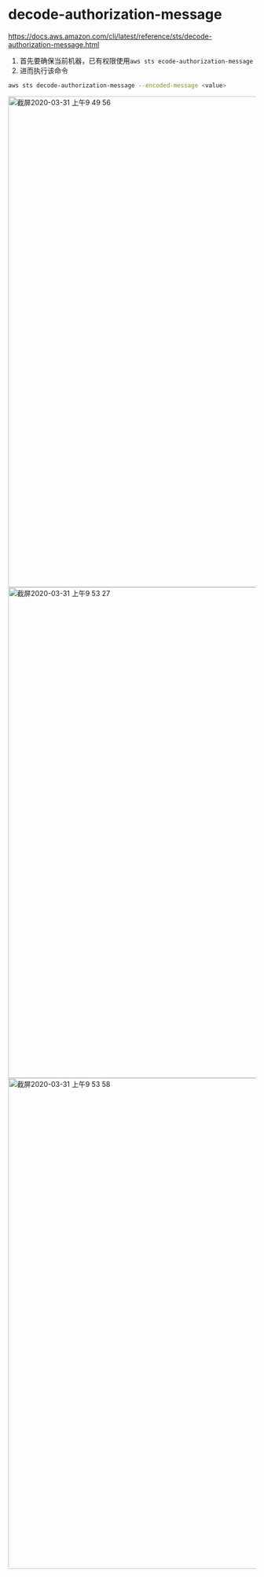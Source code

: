 
# decode-authorization-message

https://docs.aws.amazon.com/cli/latest/reference/sts/decode-authorization-message.html


1. 首先要确保当前机器，已有权限使用`aws sts ecode-authorization-message`
2. 进而执行该命令
 
```bash
aws sts decode-authorization-message --encoded-message <value>
```


<img width="1000" alt="截屏2020-03-31 上午9 49 56" src="https://user-images.githubusercontent.com/26485327/77978738-68fb9300-7335-11ea-8e7d-f8212f68b43e.png">
<img width="1000" alt="截屏2020-03-31 上午9 53 27" src="https://user-images.githubusercontent.com/26485327/77978819-8fb9c980-7335-11ea-9766-4f65e65c8a91.png">
<img width="1000" alt="截屏2020-03-31 上午9 53 58" src="https://user-images.githubusercontent.com/26485327/77978826-92b4ba00-7335-11ea-9fdb-05c93345a8fc.png">

